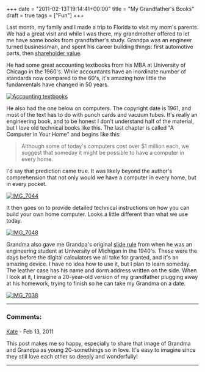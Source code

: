 +++
date = "2011-02-13T19:14:41+00:00"
title = "My Grandfather's Books"
draft = true
tags = ["Fun"]
+++

Last month, my family and I made a trip to Florida to visit my mom's parents. We had a great visit and while I was there, my grandmother offered to let me have some books from grandfather's study. Grandpa was an engineer turned businessman, and spent his career building things: first automotive parts, then [shareholder value](http://www.nytimes.com/1988/02/02/business/company-news-stanadyne-accepts-bid-by-forstmann-little.html). 

He had some great accounting textbooks from his MBA at University of Chicago in the 1960's. While accountants have an inordinate number of standards now compared to the 60's, it's amazing how little the fundamentals have changed in 50 years. 

[![](/images/2011-02-13-IMG_7045.jpeg?w=300 "Accounting textbooks")](/images/2011-02-13-IMG_7045.jpeg) 

He also had the one below on computers. The copyright date is 1961, and most of the text has to do with punch cards and vacuum tubes. It's really an engineering book, and to be honest I don't understand half of the material, but I love old technical books like this. The last chapter is called "A Computer in Your Home" and begins like this:

> Although some of today's computers cost over $1 million each, we suggest that someday it might be possible to have a computer in every home.

I'd say that prediction came true. It was likely beyond the author's comprehension that not only would we have a computer in every home, but in every pocket. 

[![](/images/2011-02-13-IMG_7044.jpeg?w=300 "IMG_7044")](/images/2011-02-13-IMG_7044.jpeg) 

It then goes on to provide detailed technical instructions on how you can build your own home computer. Looks a little different than what we use today. 

[![](/images/2011-02-13-IMG_7048.jpeg?w=300 "IMG_7048")](/images/2011-02-13-IMG_7048.jpeg.jpg) 

Grandma also gave me Grandpa's original [slide rule](http://en.wikipedia.org/wiki/Slide_rule) from when he was an engineering student at University of Michigan in the 1940's. These were the days before the digital calculators we all take for granted, and it's an amazing device. I have no idea how to use it, but I plan to learn someday. The leather case has his name and dorm address written on the side. When I look at it, I imagine a 20-year-old version of my grandfather plugging away at his homework, trying to finish so he can take my Grandma on a date. 

[![](/images/2011-02-13-IMG_7038.jpeg?w=300 "IMG_7038")](/images/2011-02-13-IMG_7038.jpeg)

---
### Comments:

#### 
[Kate]( "Katherine.Habr@gmail.com") - <time datetime="2011-02-13 13:26:18">Feb 13, 2011</time>

This post makes me so happy, especially to share that image of Grandma and Grandpa as young 20-somethings so in love. It's easy to imagine since they still love each other so deeply and wonderfully!
<hr />
